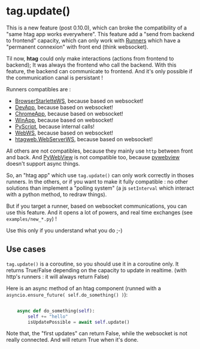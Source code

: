# tag.update()

This is a new feature (post 0.10.0), which can broke the compatibility of a "same htag app works everywhere".
This feature add a "send from backend to frontend" capacity, which can only work with
[Runners](runners) which have a "permanent connexion" with front end (think websocket).

Til now, **htag** could only make interactions (actions from frontend to backend); It was always
the frontend who call the backend. With this feature, the backend can communicate to frontend.
And it's only possible if the communication canal is persistant !

Runners compatibles are :

 - [BrowserStarletteWS](runners#BrowserStarletteWS), because based on websocket!
 - [DevApp](runners#DevApp), because based on websocket!
 - [ChromeApp](runners#ChromeApp), because based on websocket!
 - [WinApp](runners#WinApp), because based on websocket!
 - [PyScript](runners#PyScript), because internal calls!
 - [WebWS](runners#WebWS), because based on websocket!
 - [htagweb.WebServerWS](https://github.com/manatlan/htagweb), because based on websocket!

All others are not compatibles, because they mainly use `http` between front and back. And
[PyWebView](runners#PyWebView) is not compatible too, because [pywebview](https://pywebview.flowrl.com) doesn't support async things.

So, an "htag app" which use `tag.update()` can only work correctly in thoses runners. In the others,
or if you want to make it fully compatible : no other solutions than implement a "polling system" (a js
`setInterval` which interact with a python method, to redraw things).

But if you target a runner, based on websocket communications, you can use this feature. And it opens a lot
of powers, and real time exchanges (see `examples/new_*.py`) !

Use this only if you understand what you do ;-)

## Use cases

`tag.update()` is a coroutine, so you should use it in a coroutine only. It returns True/False depending
on the capacity to update in realtime. (with http's runners : it will always return False)

Here is an async method of an htag component (runned with a `asyncio.ensure_future( self.do_something() )`):
```python

    async def do_something(self):
        self += "hello"
        isUpdatePossible = await self.update()

```

Note that, the "first updates" can return False, while the websocket is not really connected. And will return
True when it's done.

